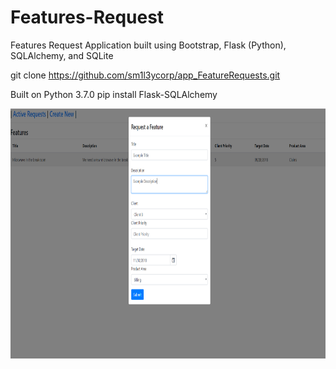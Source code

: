 # Features-Request
Features Request Application built using Bootstrap, Flask (Python), SQLAlchemy, and SQLite

git clone https://github.com/sm1l3ycorp/app_FeatureRequests.git

Built on Python 3.7.0
pip install Flask-SQLAlchemy

<img src="Screenshot.PNG" height="400" alt="Screenshot"/> 
